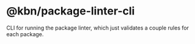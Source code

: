# @kbn/package-linter-cli

CLI for running the package linter, which just validates a couple rules for each package.